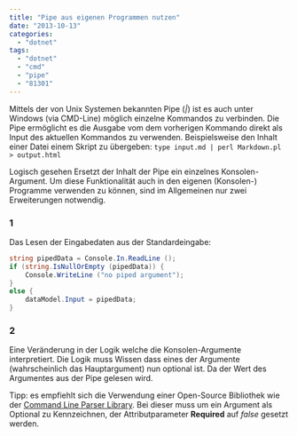 ```yaml
---
title: "Pipe aus eigenen Programmen nutzen"
date: "2013-10-13"
categories: 
  - "dotnet"
tags: 
  - "dotnet"
  - "cmd"
  - "pipe"
  - "81301"
---
```


Mittels der von Unix Systemen bekannten Pipe (_|_) ist es auch unter Windows (via CMD-Line) möglich einzelne Kommandos zu verbinden. Die Pipe ermöglicht es die Ausgabe vom dem vorherigen Kommando direkt als Input des aktuellen Kommandos zu verwenden. Beispielsweise den Inhalt einer Datei einem Skript zu übergeben: `type input.md | perl Markdown.pl > output.html`

Logisch gesehen Ersetzt der Inhalt der Pipe ein einzelnes Konsolen-Argument. Um diese Funktionalität auch in den eigenen (Konsolen-) Programme verwenden zu können, sind im Allgemeinen nur zwei Erweiterungen notwendig.

### 1

Das Lesen der Eingabedaten aus der Standardeingabe: 
```csharp
string pipedData = Console.In.ReadLine ();
if (string.IsNullOrEmpty (pipedData)) {
    Console.WriteLine ("no piped argument");
}
else {
    dataModel.Input = pipedData;
}
```

### 2

Eine Veränderung in der Logik welche die Konsolen-Argumente interpretiert. Die Logik muss Wissen dass eines der Argumente (wahrscheinlich das Hauptargument) nun optional ist. Da der Wert des Argumentes aus der Pipe gelesen wird.

Tipp: es empfiehlt sich die Verwendung einer Open-Source Bibliothek wie der [Command Line Parser Library](http://commandline.codeplex.com). Bei dieser muss um ein Argument als Optional zu Kennzeichnen, der Attributparameter **Required** auf _false_ gesetzt werden.
